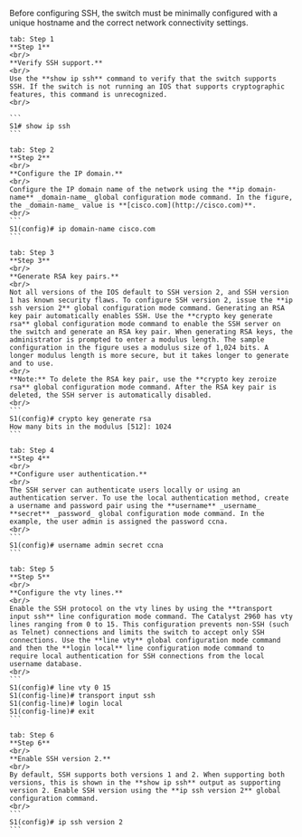 Before configuring SSH, the switch must be minimally configured with a unique hostname and the correct network connectivity settings.

````tabs
tab: Step 1
**Step 1**
<br/>
**Verify SSH support.**
<br/>
Use the **show ip ssh** command to verify that the switch supports SSH. If the switch is not running an IOS that supports cryptographic features, this command is unrecognized. 
<br/>

```
S1# show ip ssh
```

tab: Step 2
**Step 2**
<br/>
**Configure the IP domain.**
<br/>
Configure the IP domain name of the network using the **ip domain-name** _domain-name_ global configuration mode command. In the figure, the _domain-name_ value is **[cisco.com](http://cisco.com)**.
<br/>
```
S1(config)# ip domain-name cisco.com
```

tab: Step 3
**Step 3**
<br/>
**Generate RSA key pairs.**
<br/>
Not all versions of the IOS default to SSH version 2, and SSH version 1 has known security flaws. To configure SSH version 2, issue the **ip ssh version 2** global configuration mode command. Generating an RSA key pair automatically enables SSH. Use the **crypto key generate rsa** global configuration mode command to enable the SSH server on the switch and generate an RSA key pair. When generating RSA keys, the administrator is prompted to enter a modulus length. The sample configuration in the figure uses a modulus size of 1,024 bits. A longer modulus length is more secure, but it takes longer to generate and to use.
<br/>
**Note:** To delete the RSA key pair, use the **crypto key zeroize rsa** global configuration mode command. After the RSA key pair is deleted, the SSH server is automatically disabled.
<br/>
```
S1(config)# crypto key generate rsa
How many bits in the modulus [512]: 1024
```

tab: Step 4
**Step 4**
<br/>
**Configure user authentication.**
<br/>
The SSH server can authenticate users locally or using an authentication server. To use the local authentication method, create a username and password pair using the **username** _username_ **secret** _password_ global configuration mode command. In the example, the user admin is assigned the password ccna.
<br/>
```
S1(config)# username admin secret ccna
```

tab: Step 5
**Step 5**
<br/>
**Configure the vty lines.**
<br/>
Enable the SSH protocol on the vty lines by using the **transport input ssh** line configuration mode command. The Catalyst 2960 has vty lines ranging from 0 to 15. This configuration prevents non-SSH (such as Telnet) connections and limits the switch to accept only SSH connections. Use the **line vty** global configuration mode command and then the **login local** line configuration mode command to require local authentication for SSH connections from the local username database.
<br/>
```
S1(config)# line vty 0 15
S1(config-line)# transport input ssh
S1(config-line)# login local
S1(config-line)# exit
```

tab: Step 6
**Step 6**
<br/>
**Enable SSH version 2.**
<br/>
By default, SSH supports both versions 1 and 2. When supporting both versions, this is shown in the **show ip ssh** output as supporting version 2. Enable SSH version using the **ip ssh version 2** global configuration command.
<br/>
```
S1(config)# ip ssh version 2
```

````
